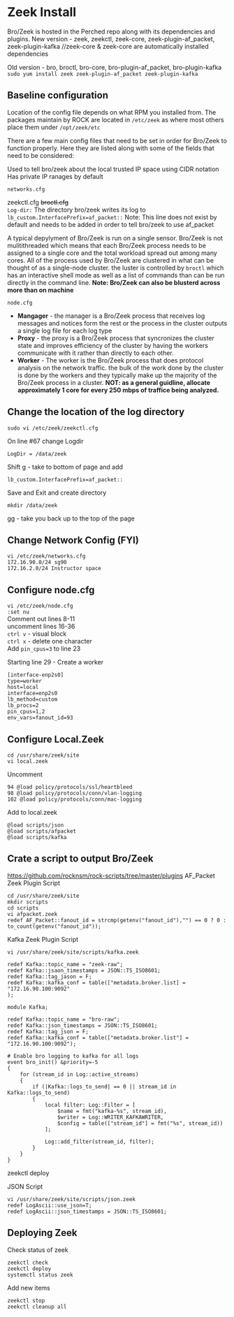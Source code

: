 # Zeek Install
Bro/Zeek is hosted in the Perched repo along with its dependencies and plugins.
New version - zeek, zeekctl, zeek-core, zeek-plugin-af_packet, zeek-plugin-kafka	//zeek-core & zeek-core are automatically installed dependencies

Old version - bro, broctl, bro-core, bro-plugin-af_packet, bro-plugin-kafka  
`sudo yum install zeek zeek-plugin-af_packet zeek-plugin-kafka`  

## Baseline configuration
Location of the config file depends on what RPM you installed from.  The packages maintain by ROCK are located in `/etc/zeek` as where most others place them under `/opt/zeek/etc`  

There are a few main config files that need to be set in order for Bro/Zeek to function properly.  Here they are listed along with some of the fields that need to be considered:   

Used to tell bro/zeek about the local trusted IP space using CIDR notation 
Has private IP ranages by default
```
networks.cfg
```

zeekctl.cfg	~~broctl.cfg~~  
`Log-dir:` The directory bro/zeek writes its log to
`lb_custom.InterfacePrefix=af_packet::` Note: This line does not exist by default and needs to be added in order to tell bro/zeek to use af_packet  

A typical depylyment of Bro/Zeek is run on a single sensor. Bro/Zeek is not mulitithreaded which means that each Bro/Zeek process needs to be assigned to a single core and the total workload spread out among many cores. All of the process used by Bro/Zeek are clustered in what can be thought of as a single-node cluster. the luster is controlled by `broctl` which has an interactive shell mode as well as a list of commands than can be run directly in the command line.  **Note: Bro/Zeek can also be blusterd across more than on machine**  

`node.cfg`  
* __Mangager__ - the manager is a Bro/Zeek process that receives log messages and notices form the rest or the process in the cluster outputs a single log file for each log type
* __Proxy__ - the proxy is a Bro/Zeek process that syncronizes the cluster state and improves efficiency of the cluster by having the workers communicate with it rather than directly to each other.
* __Worker__ - The worker is the Bro/Zeek process that does protocol analysis on the network traffic. the bulk of the work done by the cluster is done by the workers and they typically make up the majority of the Bro/Zeek process in a cluster. **NOT: as a general guidline, allocate approximately 1 core for every 250 mbps of traffice being analyzed.**


## Change the location of the log directory
```
sudo vi /etc/zeek/zeekctl.cfg
```
On line #67 change Logdir
```
LogDir = /data/zeek
```
Shift g - take to bottom of page and add
```
lb_custom.InterfacePrefix=af_packet::
```
Save and Exit and create directory
```
mkdir /data/zeek
```  
gg - take you back up to the top of the page  

## Change Network Config (FYI)
```
vi /etc/zeek/networks.cfg
172.16.90.0/24 sg90
172.16.2.0/24 Instructor space
```


## Configure node.cfg
`vi /etc/zeek/node.cfg`  
`:set nu`   
Comment out lines 8-11  
uncomment lines 16-36  
`ctrl v` - visual block  
`ctrl x` - delete one character  
Add `pin_cpus=3` to line 23  

Starting line 29 - Create a worker
```
[interface-enp2s0]
type=worker
host=local
interface=enp2s0
lb_method=custom
lb_procs=2
pin_cpus=1,2
env_vars=fanout_id=93 
```
## Configure Local.Zeek

```
cd /usr/share/zeek/site
vi local.zeek

```
Uncomment  
```
94 @load policy/protocols/ssl/heartbleed  
98 @load policy/protocols/conn/vlan-logging  
102 @load policy/protocols/conn/mac-logging  
```
Add to local.zeek
```
@load scripts/json
@load scripts/afpacket
@load scripts/kafka
```

## Crate a script to output Bro/Zeek
https://github.com/rocknsm/rock-scripts/tree/master/plugins
AF_Packet Zeek Plugin Script
```
cd /usr/share/zeek/site
mkdir scripts
cd scripts
vi afpacket.zeek
redef AF_Packet::fanout_id = strcmp(getenv("fanout_id"),"") == 0 ? 0 : to_count(getenv("fanout_id"));
```  

Kafka Zeek Plugin Script
```
vi /usr/share/zeek/site/scripts/kafka.zeek
```
```
redef Kafka::topic_name = "zeek-raw";  
redef Kafka::jsaon_timestamps = JSON::TS_ISO8601;
redef Kafka::tag_jason = F;  
redef Kafka::kafka_conf = table(["metadata.broker.list] = "172.16.90.100:9092"
);

module Kafka;

redef Kafka::topic_name = "bro-raw";
redef Kafka::json_timestamps = JSON::TS_ISO8601;
redef Kafka::tag_json = F;
redef Kafka::kafka_conf = table(["metadata.broker.list"] = "172.16.90.100:9092");

# Enable bro logging to kafka for all logs
event bro_init() &priority=-5
{
    for (stream_id in Log::active_streams)
    {
        if (|Kafka::logs_to_send| == 0 || stream_id in Kafka::logs_to_send)
        {
            local filter: Log::Filter = [
                $name = fmt("kafka-%s", stream_id),
                $writer = Log::WRITER_KAFKAWRITER,
                $config = table(["stream_id"] = fmt("%s", stream_id))
            ];

            Log::add_filter(stream_id, filter);
        }
    }
}
```
zeekctl deploy

JSON Script
```
vi /usr/share/zeek/site/scripts/json.zeek
redef LogAscii::use_json=T;
redef LogAscii::json_timestamps = JSON::TS_ISO8601;
```

## Deploying Zeek
Check status of zeek
```
zeekctl check
zeekctl deploy
systemctl status zeek
```

Add new items
```
zeekctl stop
zeekctl cleanup all
```

